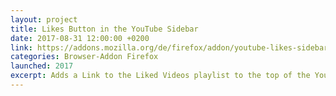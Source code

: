 ```yaml
---
layout: project
title: Likes Button in the YouTube Sidebar
date: 2017-08-31 12:00:00 +0200
link: https://addons.mozilla.org/de/firefox/addon/youtube-likes-sidebar-button/
categories: Browser-Addon Firefox
launched: 2017
excerpt: Adds a Link to the Liked Videos playlist to the top of the YouTube sidebar. Port of the Chrome addon with the same name. 
---
```

